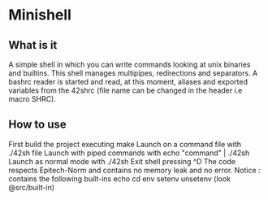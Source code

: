 # Minishell


## What is it
A simple shell in which you can write commands looking at unix binaries and builtins. This shell manages multipipes, redirections and separators. A bashrc reader is started and read, at this moment, aliases and exported variables from the 42shrc (file name can be changed in the header i.e macro SHRC).

## How to use
First build the project executing make
Launch on a command file with ./42sh file
Launch with piped commands with echo "command" | ./42sh
Launch as normal mode with ./42sh
Exit shell pressing ^D
The code respects Epitech-Norm and contains no memory leak and no error.
Notice : contains the following built-ins echo cd env setenv unsetenv (look @src/built-in)
